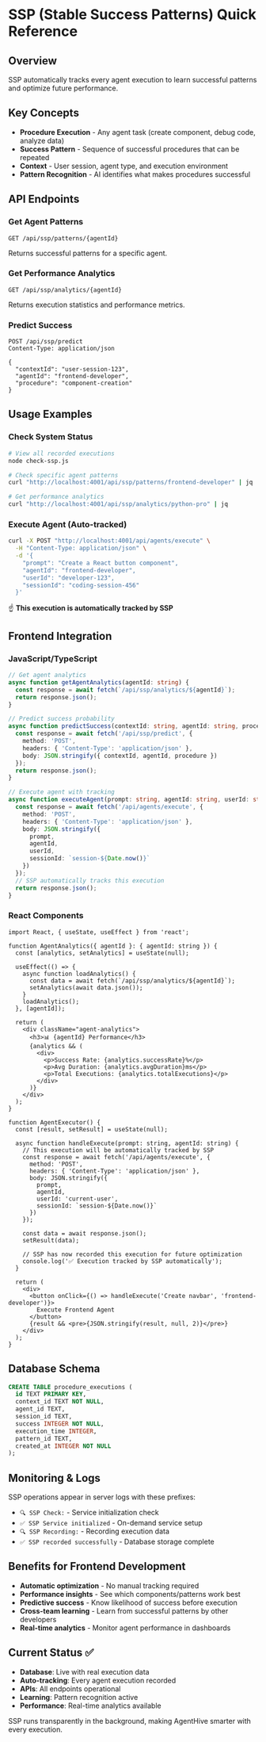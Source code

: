 # SSP (Stable Success Patterns) Quick Reference

## Overview
SSP automatically tracks every agent execution to learn successful patterns and optimize future performance.

## Key Concepts
- **Procedure Execution** - Any agent task (create component, debug code, analyze data)
- **Success Pattern** - Sequence of successful procedures that can be repeated  
- **Context** - User session, agent type, and execution environment
- **Pattern Recognition** - AI identifies what makes procedures successful

## API Endpoints

### Get Agent Patterns
```http
GET /api/ssp/patterns/{agentId}
```
Returns successful patterns for a specific agent.

### Get Performance Analytics  
```http
GET /api/ssp/analytics/{agentId}
```
Returns execution statistics and performance metrics.

### Predict Success
```http
POST /api/ssp/predict
Content-Type: application/json

{
  "contextId": "user-session-123",
  "agentId": "frontend-developer", 
  "procedure": "component-creation"
}
```

## Usage Examples

### Check System Status
```bash
# View all recorded executions
node check-ssp.js

# Check specific agent patterns
curl "http://localhost:4001/api/ssp/patterns/frontend-developer" | jq

# Get performance analytics  
curl "http://localhost:4001/api/ssp/analytics/python-pro" | jq
```

### Execute Agent (Auto-tracked)
```bash
curl -X POST "http://localhost:4001/api/agents/execute" \
  -H "Content-Type: application/json" \
  -d '{
    "prompt": "Create a React button component",
    "agentId": "frontend-developer",
    "userId": "developer-123",
    "sessionId": "coding-session-456"
  }'
```
☝️ **This execution is automatically tracked by SSP**

## Frontend Integration

### JavaScript/TypeScript
```typescript
// Get agent analytics
async function getAgentAnalytics(agentId: string) {
  const response = await fetch(`/api/ssp/analytics/${agentId}`);
  return response.json();
}

// Predict success probability
async function predictSuccess(contextId: string, agentId: string, procedure: string) {
  const response = await fetch('/api/ssp/predict', {
    method: 'POST',
    headers: { 'Content-Type': 'application/json' },
    body: JSON.stringify({ contextId, agentId, procedure })
  });
  return response.json();
}

// Execute agent with tracking
async function executeAgent(prompt: string, agentId: string, userId: string) {
  const response = await fetch('/api/agents/execute', {
    method: 'POST', 
    headers: { 'Content-Type': 'application/json' },
    body: JSON.stringify({ 
      prompt, 
      agentId, 
      userId, 
      sessionId: `session-${Date.now()}` 
    })
  });
  // SSP automatically tracks this execution
  return response.json();
}
```

### React Components
```tsx
import React, { useState, useEffect } from 'react';

function AgentAnalytics({ agentId }: { agentId: string }) {
  const [analytics, setAnalytics] = useState(null);
  
  useEffect(() => {
    async function loadAnalytics() {
      const data = await fetch(`/api/ssp/analytics/${agentId}`);
      setAnalytics(await data.json());
    }
    loadAnalytics();
  }, [agentId]);

  return (
    <div className="agent-analytics">
      <h3>📊 {agentId} Performance</h3>
      {analytics && (
        <div>
          <p>Success Rate: {analytics.successRate}%</p>
          <p>Avg Duration: {analytics.avgDuration}ms</p>
          <p>Total Executions: {analytics.totalExecutions}</p>
        </div>
      )}
    </div>
  );
}

function AgentExecutor() {
  const [result, setResult] = useState(null);
  
  async function handleExecute(prompt: string, agentId: string) {
    // This execution will be automatically tracked by SSP
    const response = await fetch('/api/agents/execute', {
      method: 'POST',
      headers: { 'Content-Type': 'application/json' },
      body: JSON.stringify({
        prompt,
        agentId, 
        userId: 'current-user',
        sessionId: `session-${Date.now()}`
      })
    });
    
    const data = await response.json();
    setResult(data);
    
    // SSP has now recorded this execution for future optimization
    console.log('✅ Execution tracked by SSP automatically');
  }

  return (
    <div>
      <button onClick={() => handleExecute('Create navbar', 'frontend-developer')}>
        Execute Frontend Agent
      </button>
      {result && <pre>{JSON.stringify(result, null, 2)}</pre>}
    </div>
  );
}
```

## Database Schema
```sql
CREATE TABLE procedure_executions (
  id TEXT PRIMARY KEY,
  context_id TEXT NOT NULL,
  agent_id TEXT,
  session_id TEXT, 
  success INTEGER NOT NULL,
  execution_time INTEGER,
  pattern_id TEXT,
  created_at INTEGER NOT NULL
);
```

## Monitoring & Logs
SSP operations appear in server logs with these prefixes:
- `🔍 SSP Check:` - Service initialization check
- `✅ SSP Service initialized` - On-demand service setup  
- `🔍 SSP Recording:` - Recording execution data
- `✅ SSP recorded successfully` - Database storage complete

## Benefits for Frontend Development
- **Automatic optimization** - No manual tracking required
- **Performance insights** - See which components/patterns work best  
- **Predictive success** - Know likelihood of success before execution
- **Cross-team learning** - Learn from successful patterns by other developers
- **Real-time analytics** - Monitor agent performance in dashboards

## Current Status ✅
- **Database**: Live with real execution data
- **Auto-tracking**: Every agent execution recorded
- **APIs**: All endpoints operational  
- **Learning**: Pattern recognition active
- **Performance**: Real-time analytics available

SSP runs transparently in the background, making AgentHive smarter with every execution.